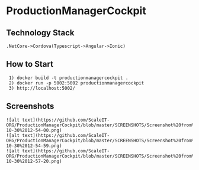 # ProductionManagerCockpit

## Technology Stack

	.NetCore->Cordova(Typescript->Angular->Ionic)

## How to Start

	 1) docker build -t productionmanagercockpit .
	 2) docker run -p 5002:5002 productionmanagercockpit
	 3) http://localhost:5002/

## Screenshots
	![alt text](https://github.com/ScaleIT-ORG/ProductionManagerCockpit/blob/master/SCREENSHOTS/Screenshot%20from%202017-10-30%2012-54-00.png)
	![alt text](https://github.com/ScaleIT-ORG/ProductionManagerCockpit/blob/master/SCREENSHOTS/Screenshot%20from%202017-10-30%2012-54-59.png)
	![alt text](https://github.com/ScaleIT-ORG/ProductionManagerCockpit/blob/master/SCREENSHOTS/Screenshot%20from%202017-10-30%2012-57-20.png)
